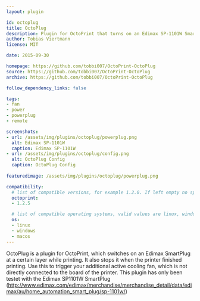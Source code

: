 ```yaml
---
layout: plugin

id: octoplug
title: OctoPlug
description: Plugin for OctoPrint that turns on an Edimax SP-1101W SmartPlug at a certain layer.
author: Tobias Viertmann
license: MIT

date: 2015-09-30

homepage: https://github.com/tobbi007/OctoPrint-OctoPlug
source: https://github.com/tobbi007/OctoPrint-OctoPlug
archive: https://github.com/tobbi007/OctoPrint-OctoPlug

follow_dependency_links: false

tags:
- fan
- power
- powerplug
- remote

screenshots:
- url: /assets/img/plugins/octoplug/powerplug.png
  alt: Edimax SP-1101W
  caption: Edimax SP-1101W
- url: /assets/img/plugins/octoplug/config.png
  alt: OctoPlug Config
  caption: OctoPlug Config
  
featuredimage: /assets/img/plugins/octoplug/powerplug.png

compatibility:
  # list of compatible versions, for example 1.2.0. If left empty no specific version requirement will be assumed
  octoprint:
  - 1.2.5

  # list of compatible operating systems, valid values are linux, windows, macos, leaving empty defaults to all
  os:
  - linux
  - windows
  - macos
---
```


OctoPlug is a plugin for OctoPrint, which switches on an Edimax SmartPlug at a certain layer while printing. It also stops it when the printer finished printing.
Use this to trigger your additional active cooling fan, which is not directly connected to the board of the printer.
This plugin has only been testet with the Edimax SP1101W SmartPlug (http://www.edimax.com/edimax/merchandise/merchandise_detail/data/edimax/au/home_automation_smart_plug/sp-1101w/)
